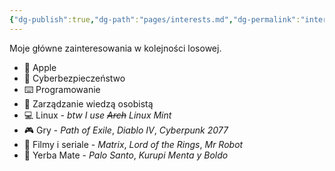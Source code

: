 ```yaml
---
{"dg-publish":true,"dg-path":"pages/interests.md","dg-permalink":"interests","permalink":"/interests/"}
---
```



Moje główne zainteresowania w kolejności losowej.

-  Apple
- 🔐 Cyberbezpieczeństwo
- ⌨️ Programowanie
- 🧠 Zarządzanie wiedzą osobistą
- 💻 Linux - *btw I use ~~Arch~~ Linux Mint*
- 🎮 Gry - *Path of Exile*, *Diablo IV*, *Cyberpunk 2077*
- 🍿 Filmy i seriale - *Matrix*, *Lord of the Rings*, *Mr Robot*
- 🧉 Yerba Mate - *Palo Santo*, *Kurupi Menta y Boldo*
